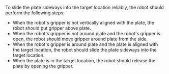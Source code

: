 To slide the plate sideways into the target location reliably, the robot should perform the following steps:

- When the robot's gripper is not vertically aligned with the plate, the robot should put gripper above plate.
- When the robot's gripper is not around plate and the robot's gripper is open, the robot should move gripper around plate from the side.
- When the robot's gripper is around plate and the plate is aligned with the target location, the robot should slide the plate sideways into the target location.
- When the plate is in the target location, the robot should release the plate by opening the gripper.